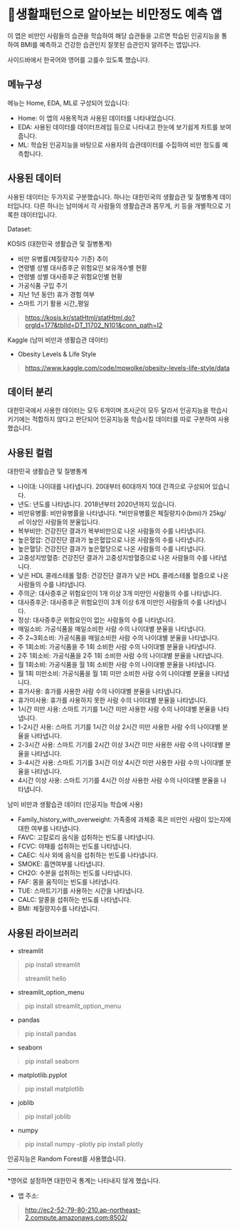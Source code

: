 💉생활패턴으로 알아보는 비만정도 예측 앱
========

이 앱은 비만인 사람들의 습관을 학습하여 해당 습관들을 고르면
학습된 인공지능을 통하여 BMI를 예측하고 건강한 습관인지 잘못된 습관인지 알려주는 앱입니다.

사이드바에서 한국어와 영어를 고를수 있도록 했습니다.

메뉴구성
----
메뉴는 Home, EDA, ML로 구성되어 있습니다:

- Home: 이 앱의 사용목적과 사용된 데이터를 나타내었습니다.
- EDA: 사용된 데이터를 데이터프레임 등으로 나타내고 한눈에 보기쉽게 차트를 보여줍니다.
- ML: 학습된 인공지능을 바탕으로 사용자의 습관데이터를 수집하여 비만 정도를 예측합니다.

사용된 데이터
----
사용된 데이터는 두가지로 구분했습니다.
하나는 대한민국의 생활습관 및 질병통계 데이터입니다.
다른 하나는 남미에서 각 사람들의 생활습관과 몸무게, 키 등을 개별적으로 기록한 데이터입니다. 

Dataset:

KOSIS (대한민국 생활습관 및 질병통계)
- 비만 유병률(체질량지수 기준) 추이
- 연령별 성별 대사증후군 위험요인 보유개수별 현황
- 연령별 성별 대사증후군 위험요인별 현황
- 가공식품 구입 주기
- 지난 1년 동안) 휴가 경험 여부
- 스마트 기기 활용 시간_평일
>https://kosis.kr/statHtml/statHtml.do?orgId=177&tblId=DT_11702_N101&conn_path=I2


Kaggle (남미 비만과 생활습관 데이터)
- Obesity Levels & Life Style
>https://www.kaggle.com/code/mpwolke/obesity-levels-life-style/data

데이터 분리
----
대한민국에서 사용한 데이터는 모두 6개이며 조사군이 모두 달라서 인공지능을 학습시키기에는 적합하지 않다고 판단되어
인공지능을 학습시킬 데이터를 따로 구분하여 사용했습니다.

사용된 컬럼
----
대한민국 생활습관 및 질병통계
- 나이대: 나이대를 나타냅니다. 20대부터 60대까지 10대 간격으로 구성되어 있습니다.
- 년도: 년도를 나타냅니다. 2018년부터 2020년까지 있습니다.
- 비만유병률: 비만유병률을 나타냅니다. *비만유병률은 체질량지수(bmi)가 25kg/㎡ 이상인 사람들의 분율입니다.
- 복부비만: 건강진단 결과가 복부비만으로 나온 사람들의 수를 나타냅니다.
- 높은혈압: 건강진단 결과가 높은혈압으로 나온 사람들의 수를 나타냅니다.
- 높은혈당: 건강진단 결과가 높은혈당으로 나온 사람들의 수를 나타냅니다.
- 고중성지방혈증: 건강진단 결과가 고중성지방혈증으로 나온 사람들의 수를 나타냅니다.
- 낮은 HDL 콜레스테롤 혈증: 건강진단 결과가 낮은 HDL 콜레스테롤 혈증으로 나온 사람들의 수를 나타냅니다.
- 주의군: 대사증후군 위험요인이 1개 이상 3개 미만인 사람들의 수를 나타냅니다.
- 대사증후군: 대사증후군 위험요인이 3개 이상 6개 미만인 사람들의 수를 나타냅니다.
- 정상: 대사증후군 위험요인이 없는 사람들의 수를 나타냅니다.
- 매일소비: 가공식품을 매일소비한 사람 수의 나이대별 분율을 나타냅니다.
- 주 2~3회소비: 가공식품을 매일소비한 사람 수의 나이대별 분율을 나타냅니다.
- 주 1회소비: 가공식품을 주 1회 소비한 사람 수의 나이대별 분율을 나타냅니다.
- 2주 1회소비: 가공식품을 2주 1회 소비한 사람 수의 나이대별 분율을 나타냅니다.
- 월 1회소비: 가공식품을 월 1회 소비한 사람 수의 나이대별 분율을 나타냅니다.
- 월 1회 미만소비: 가공식품을 월 1회 미만 소비한 사람 수의 나이대별 분율을 나타냅니다.
- 휴가사용: 휴가를 사용한 사람 수의 나이대별 분율을 나타냅니다.
- 휴가미사용: 휴가를 사용하지 못한 사람 수의 나이대별 분율을 나타냅니다.
- 1시간 미만 사용: 스마트 기기를 1시간 미만 사용한 사람 수의 나이대별 분율을 나타냅니다.
- 1-2시간 사용: 스마트 기기를 1시간 이상 2시간 미만 사용한 사람 수의 나이대별 분율을 나타냅니다.
- 2-3시간 사용: 스마트 기기를 2시간 이상 3시간 미만 사용한 사람 수의 나이대별 분율을 나타냅니다.
- 3-4시간 사용: 스마트 기기를 3시간 이상 4시간 미만 사용한 사람 수의 나이대별 분율을 나타냅니다.
- 4시간 이상 사용: 스마트 기기를 4시간 이상 사용한 사람 수의 나이대별 분율을 나타냅니다.

남미 비만과 생활습관 데이터 (인공지능 학습에 사용)
- Family_history_with_overweight: 가족중에 과체중 혹은 비만인 사람이 있는지에 대한 여부를 나타냅니다.
- FAVC: 고칼로리 음식을 섭취하는 빈도를 나타냅니다.
- FCVC: 야채를 섭취하는 빈도를 나타냅니다.
- CAEC: 식사 외에 음식을 섭취하는 빈도를 나타냅니다.
- SMOKE: 흡연여부를 나타냅니다.
- CH2O: 수분을 섭취하는 빈도를 나타냅니다.
- FAF: 몸을 움직이는 빈도를 나타냅니다.
- TUE: 스마트기기를 사용하는 시간을 나타냅니다.
- CALC: 알콜을 섭취하는 빈도를 나타냅니다.
- BMI: 체질량지수를 나타냅니다.

사용된 라이브러리
----
- streamlit
>pip install streamlit
>
>streamlit hello
- streamlit_option_menu
>pip install streamlit_option_menu
- pandas
>pip install pandas
- seaborn
>pip install seaborn
- matplotlib.pyplot
> pip install matplotlib
- joblib
>pip install joblib
- numpy
>pip install numpy
-plotly
>pip install plotly

인공지능은 Random Forest를 사용했습니다.

----

*영어로 설정하면 대한민국 통계는 나타내지 않게 했습니다.


- 앱 주소: 
>http://ec2-52-79-80-210.ap-northeast-2.compute.amazonaws.com:8502/
